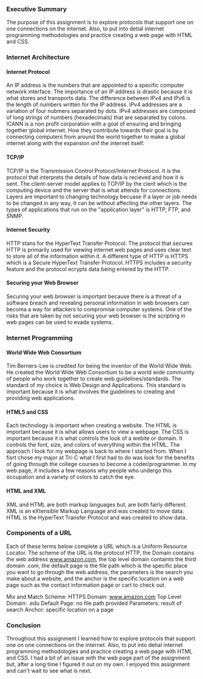 ### Executive Summary
The purpose of this assignment is to explore protocols that support one on one connections on the internet. Also, to put into detial internet programming methodologies and practice creating a web page with HTML and CSS. 

### Internet Architecture 

#### Internet Protocol
An IP address is the numbers that are appointed to a specific computer network interface. The importance of an IP address is drastic because it is what stores and transports data. The difference between IPv4 and IPv6 is the length of numbers written for the IP address. IPv4 addresses are a variation of four nubmers separated by dots. IPv4 addresses are composed of long strings of numbers (hexadecimals) that are separated by colons. ICANN is a non profit corporation with a goal of ensuring and bringing together global internet. How they contribute towards their goal is by connecting computers from around the world together to make a global internet along with the expansion onf the internet itself. 

#### TCP/IP
TCP/IP is the Transmission Control Protocol/Internet Protocol. It is the protocol that interprets the details of how data is recieved and how it is sent. The client-server model applies to TCP/IP by the cient which is the computing device and the server that is what attends for connections. Layers are important to changing technology becuase if a layer or job needs to be changed in any way, it can be without affecting the other layers. The types of applications that run on the "application layer" is HTTP, FTP, and SNMP. 

#### Internet Security 
HTTP stans for the HyperText Transfer Protocol. The protocol that secures HTTP is primarily used for viewing internet web pages and uses clear text to store all of the information within it. A different type of HTTP is HTTPS which is a Secure HyperText Transfer Protocol. HTTPS includes a security feature and the protocol ecrypts data being entered by the HTTP. 

#### Securing your Web Browser
Securing your web browser is important because there is a threat of a software breach and revealing personal information in web browsers can becoma a way for attackers to compromise computer systems. One of the risks that are taken by not securing your web browser is the scripting in web pages can be used to evade systems. 

### Internet Programming 

#### World Wide Web Consortium
Tim Berners-Lee is credited for being the inventor of the World Wide Web. He created the World Wide Web Consortium to be a world wide community of people who work together to create web guidelines/standards. The standard of my choice is Web Design and Applications. This standard is important because it is what involves the guidelines to creating and 
providing web applications. 

#### HTML5 and CSS
Each technology is important when creating a website. The HTML is important because it is what allows users to view a webpage. The CSS is important because it is what controls the look of a webite or domain. It controls the font, size, and colors of everything within the HTML. The approach I took for my webpage is back to where I started from. When I fisrt chose my major at Tri-C what I first had to do was look for the benefits of going through the college courses to become a coder/programmer. In my web page, it includes a few reasons why people who undergo this occupation and a variety of colors to catch the eye. 

#### HTML and XML 
XML and HTML are both markup languages but, are both fairly different. XML is an eXtensible Markup Language and was created to move data. HTML is the HyperText Transfer Protocol and was created to show data. 

### Components of a URL
Each of these terms below complete a URL which is a Uniform Resource Locator. The scheme of the URL is the protocol HTTP, the Domain contains the web address www.amazon.com, the top level domain containts the third domain .com, the default page is the file path which is the specific place you want to go through the web address, the parameters is the search you make about a website, and the anchor is the specific location on a web page such as the contact information page or cart to check out. 

Mix and Match 
Scheme: HTTPS
Domain: www.amazon.com
Top Level Domain: .edu
Default Page: no file path provided
Parameters: result of search
Anchor: specific location on a page

### Conclusion
Throughout this assignment I learned how to explore protocols that support one on one connections on the internet. Also, to put into detial internet programming methodologies and practice creating a web page with HTML and CSS. I had a bit of an issue with the web page part of the assignment but, after a long time I figured it out on my own. I enjoyed this assignment and can't wait to see what is next.   
